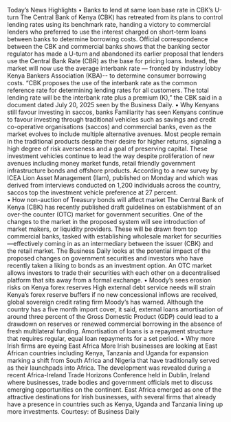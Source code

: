 Today’s News Highlights
• Banks to lend at same loan base rate in CBK’s U-turn
The Central Bank of Kenya (CBK) has retreated from its plans to control lending rates using its benchmark rate, handing a victory to commercial lenders who preferred to use the interest charged on short-term loans between banks to determine borrowing costs. Official correspondence between the CBK and commercial banks shows that the banking sector regulator has made a U-turn and abandoned its earlier proposal that lenders use the Central Bank Rate (CBR) as the base for pricing loans. Instead, the market will now use the average interbank rate — fronted by industry lobby Kenya Bankers Association (KBA)-- to determine consumer borrowing costs. “CBK proposes the use of the interbank rate as the common reference rate for determining lending rates for all customers. The total lending rate will be the interbank rate plus a premium (K),” the CBK said in a document dated July 20, 2025 seen by the Business Daily. 
• Why Kenyans still favour investing in saccos, banks
Familiarity has seen Kenyans continue to favour investing through traditional vehicles such as savings and credit co-operative organisations (saccos) and commercial banks, even as the market evolves to include multiple alternative avenues. Most people remain in the traditional products despite their desire for higher returns, signaling a high degree of risk averseness and a goal of preserving capital. These investment vehicles continue to lead the way despite proliferation of new avenues including money market funds, retail friendly government infrastructure bonds and offshore products. According to a new survey by ICEA Lion Asset Management (Ilam), published on Monday and which was derived from interviews conducted on 1,200 individuals across the country, saccos top the investment vehicle preference at 27 percent.  
•  How non-auction of Treasury bonds will affect market
The Central Bank of Kenya (CBK) has recently published draft guidelines on establishment of an over-the counter (OTC) market for government securities. One of the changes to the market in the proposed system will see introduction of market makers, or liquidity providers. These will be drawn from top commercial banks, tasked with establishing wholesale market for securities—effectively coming in as an intermediary between the issuer (CBK) and the retail market. The Business Daily looks at the potential impact of the proposed changes on government securities and investors who have recently taken a liking to bonds as an investment option. An OTC market allows investors to trade their securities with each other on a decentralised platform that sits away from a formal exchange. 
• Moody’s sees erosion risks on Kenya forex reserves
High external debt service needs will strain Kenya’s forex reserve buffers if no new concessional inflows are received, global sovereign credit rating firm Moody’s has warned. Although the country has a five month import cover, it said, external loans amortisation of around three percent of the Gross Domestic Product (GDP) could lead to a drawdown on reserves or renewed commercial borrowing in the absence of fresh multilateral funding. Amortisation of loans is a repayment structure that requires regular, equal loan repayments for a set period. 
• Why more Irish firms are eyeing East Africa 
More Irish businesses are looking at East African countries including Kenya, Tanzania and Uganda for expansion marking a shift from South Africa and Nigeria that have traditionally served as their launchpads into Africa. The development was revealed during a recent Africa-Ireland Trade Horizons Conference held in Dublin, Ireland where businesses, trade bodies and government officials met to discuss emerging opportunities on the continent. East Africa emerged as one of the attractive destinations for Irish businesses, with several firms that already have a presence in countries such as Kenya, Uganda and Tanzania lining up more investments. 
Courtesy: of Business Daily